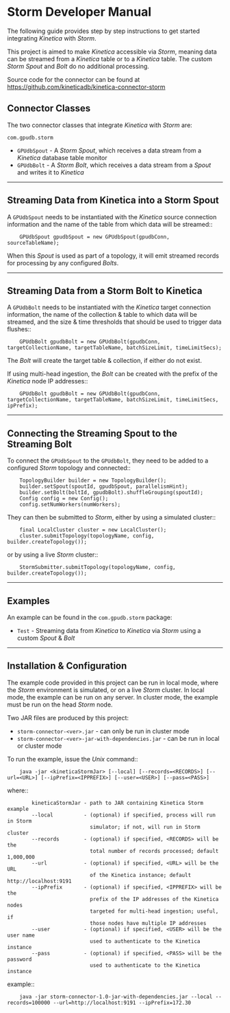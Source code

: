 Storm Developer Manual
======================

The following guide provides step by step instructions to get started
integrating *Kinetica* with *Storm*.

This project is aimed to make *Kinetica* accessible via *Storm*, meaning data
can be streamed from a *Kinetica* table or to a *Kinetica* table.  The custom
*Storm Spout* and *Bolt* do no additional processing.

Source code for the connector can be found at
https://github.com/kineticadb/kinetica-connector-storm


Connector Classes
-----------------

The two connector classes that integrate *Kinetica* with *Storm* are:

``com.gpudb.storm``

* ``GPUdbSpout`` - A *Storm Spout*, which receives a data stream from a *Kinetica*
  database table monitor
* ``GPUdbBolt`` - A *Storm Bolt*, which receives a data stream from a *Spout*
  and writes it to *Kinetica*

-----


Streaming Data from Kinetica into a Storm Spout
-----------------------------------------------

A ``GPUdbSpout`` needs to be instantiated with the *Kinetica* source connection
information and the name of the table from which data will be streamed::

        GPUdbSpout gpudbSpout = new GPUdbSpout(gpudbConn, sourceTableName);

When this *Spout* is used as part of a topology, it will emit streamed records
for processing by any configured *Bolts*.


-----


Streaming Data from a Storm Bolt to Kinetica
--------------------------------------------

A ``GPUdbBolt`` needs to be instantiated with the *Kinetica* target connection
information, the name of the collection & table to which data will be streamed,
and the size & time thresholds that should be used to trigger data flushes::

        GPUdbBolt gpudbBolt = new GPUdbBolt(gpudbConn, targetCollectionName, targetTableName, batchSizeLimit, timeLimitSecs);

The *Bolt* will create the target table & collection, if either do not exist.

If using multi-head ingestion, the *Bolt* can be created with the prefix of the
*Kinetica* node IP addresses:: 

        GPUdbBolt gpudbBolt = new GPUdbBolt(gpudbConn, targetCollectionName, targetTableName, batchSizeLimit, timeLimitSecs, ipPrefix);


-----


Connecting the Streaming Spout to the Streaming Bolt
----------------------------------------------------

To connect the ``GPUdbSpout`` to the ``GPUdbBolt``, they need to be added to a
configured *Storm* topology and connected::

        TopologyBuilder builder = new TopologyBuilder();
        builder.setSpout(spoutId, gpudbSpout, parallelismHint);
        builder.setBolt(boltId, gpudbBolt).shuffleGrouping(spoutId);
        Config config = new Config();
        config.setNumWorkers(numWorkers);

They can then be submitted to *Storm*, either by using a simulated cluster::

        final LocalCluster cluster = new LocalCluster();
        cluster.submitTopology(topologyName, config, builder.createTopology());

or by using a live *Storm* cluster::

        StormSubmitter.submitTopology(topologyName, config, builder.createTopology());


-----


Examples
--------

An example can be found in the ``com.gpudb.storm`` package:

* ``Test`` - Streaming data from *Kinetica* to *Kinetica* via *Storm* using a
  custom *Spout* & *Bolt*


-----


Installation & Configuration
----------------------------

The example code provided in this project can be run in local mode, where the
*Storm* environment is simulated, or on a live *Storm* cluster.  In local mode,
the example can be run on any server.  In cluster mode, the example must be run
on the head *Storm* node.

Two JAR files are produced by this project:

* ``storm-connector-<ver>.jar`` - can only be run in cluster mode
* ``storm-connector-<ver>-jar-with-dependencies.jar`` - can be run in local or
  cluster mode

To run the example, issue the *Unix* command::

        java -jar <kineticaStormJar> [--local] [--records=<RECORDS>] [--url=<URL>] [--ipPrefix=<IPPREFIX>] [--user=<USER>] [--pass=<PASS>]

where::

            kineticaStormJar - path to JAR containing Kinetica Storm example
            --local          - (optional) if specified, process will run in Storm
                               simulator; if not, will run in Storm cluster
            --records        - (optional) if specified, <RECORDS> will be the
                               total number of records processed; default 1,000,000
            --url            - (optional) if specified, <URL> will be the URL
                               of the Kinetica instance; default http://localhost:9191
            --ipPrefix       - (optional) if specified, <IPPREFIX> will be the
                               prefix of the IP addresses of the Kinetica nodes
                               targeted for multi-head ingestion; useful, if
                               those nodes have multiple IP addresses
            --user           - (optional) if specified, <USER> will be the user name
                               used to authenticate to the Kinetica instance
            --pass           - (optional) if specified, <PASS> will be the password
                               used to authenticate to the Kinetica instance

example::

        java -jar storm-connector-1.0-jar-with-dependencies.jar --local --records=100000 --url=http://localhost:9191 --ipPrefix=172.30
